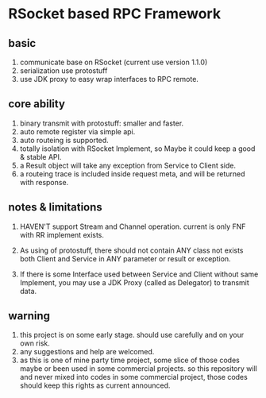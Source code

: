 # RSocket based RPC Framework

## basic

1. communicate base on RSocket (current use version 1.1.0)
2. serialization use protostuff
3. use JDK proxy to easy wrap interfaces to RPC remote.

## core ability

1. binary transmit with protostuff: smaller and faster.
2. auto remote register via simple api.
3. auto routeing is supported.
4. totally isolation with RSocket Implement, so Maybe it could keep a good & stable API.
5. a Result object will take any exception from Service to Client side.
6. a routeing trace is included inside request meta, and will be returned with response.

## notes & limitations

1. HAVEN'T support Stream and Channel operation. current is only FNF with RR implement exists.

2. As using of protostuff, there should not contain ANY class not exists both Client and Service in ANY parameter or
   result or exception.
3. If there is some Interface used between Service and Client without same Implement, you may use a JDK Proxy (called as
   Delegator) to transmit data.

## warning

1. this project is on some early stage. should use carefully and on your own risk.
2. any suggestions and help are welcomed.
3. as this is one of mine party time project, some slice of those codes maybe or been used in some commercial projects.
   so this repository will and never mixed into codes in some commercial project, those codes should keep this rights as
   current announced.